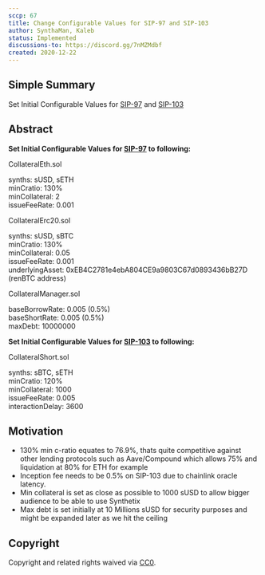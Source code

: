 ```yaml
---
sccp: 67
title: Change Configurable Values for SIP-97 and SIP-103
author: SynthaMan, Kaleb
status: Implemented
discussions-to: https://discord.gg/7nMZMdbf
created: 2020-12-22
---
```


## Simple Summary

Set Initial Configurable Values for <a href="https://sips.synthetix.io/sips/sip-97">SIP-97</a> and <a href="https://sips.synthetix.io/sips/sip-103">SIP-103</a>

## Abstract

<b>Set Initial Configurable Values for <a href="https://sips.synthetix.io/sips/sip-97">SIP-97</a> to following:</b>

CollateralEth.sol <br />

synths: sUSD, sETH <br />
minCratio: 130% <br />
minCollateral: 2 <br />
issueFeeRate: 0.001 <br />

CollateralErc20.sol <br />

synths: sUSD, sBTC <br />
minCratio: 130% <br />
minCollateral: 0.05 <br />
issueFeeRate: 0.001 <br />
underlyingAsset: 0xEB4C2781e4ebA804CE9a9803C67d0893436bB27D (renBTC address) <br />

CollateralManager.sol <br />

baseBorrowRate: 0.005 (0.5%) <br />
baseShortRate: 0.005 (0.5%) <br />
maxDebt: 10000000 <br />

<b>Set Initial Configurable Values for <a href="https://sips.synthetix.io/sips/sip-103">SIP-103</a> to following:</B>

CollateralShort.sol<br />

synths: sBTC, sETH<br />
minCratio: 120%<br />
minCollateral: 1000<br />
issueFeeRate: 0.005<br />
interactionDelay: 3600 <br />

## Motivation

- 130% min c-ratio equates to 76.9%, thats quite competitive against other lending protocols such as Aave/Compound which allows 75% and liquidation at 80% for ETH for example
- Inception fee needs to be 0.5% on SIP-103 due to chainlink oracle latency.
- Min collateral is set as close as possible to 1000 sUSD to allow bigger audience to be able to use Synthetix
- Max debt is set initially at 10 Millions sUSD for security purposes and might be expanded later as we hit the ceiling

## Copyright

Copyright and related rights waived via [CC0](https://creativecommons.org/publicdomain/zero/1.0/).

